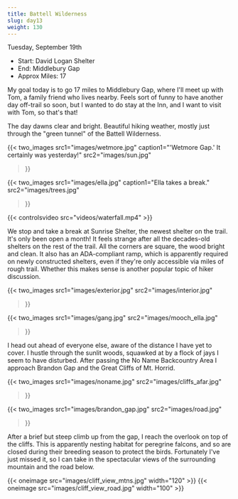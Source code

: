```yaml
---
title: Battell Wilderness
slug: day13
weight: 130
---
```


Tuesday, September 19th

- Start: David Logan Shelter
- End: Middlebury Gap
- Approx Miles: 17

My goal today is to go 17 miles to Middlebury Gap, where I'll meet up with Tom, a family friend who lives nearby. Feels sort of funny to have another day off-trail so soon, but I wanted to do stay at the Inn, and I want to visit with Tom, so that's that!

The day dawns clear and bright. Beautiful hiking weather, mostly just through the "green tunnel" of the Battell Wilderness.


{{< two_images
      src1="images/wetmore.jpg" caption1="'Wetmore Gap.' It certainly was yesterday!"
      src2="images/sun.jpg"
>}}

{{< two_images
      src1="images/ella.jpg" caption1="Ella takes a break."
      src2="images/trees.jpg"
>}}

{{< controlsvideo src="videos/waterfall.mp4" >}}

We stop and take a break at Sunrise Shelter, the newest shelter on the trail. It's only been open a month! It feels strange after all the decades-old shelters on the rest of the trail. All the corners are square, the wood bright and clean. It also has an ADA-compliant ramp, which is apparently required on newly constructed shelters, even if they're only accessible via miles of rough trail. Whether this makes sense is another popular topic of hiker discussion.

{{< two_images
      src1="images/exterior.jpg"
      src2="images/interior.jpg"
>}}

{{< two_images
      src1="images/gang.jpg"
      src2="images/mooch_ella.jpg"
>}}

I head out ahead of everyone else, aware of the distance I have yet to cover. I hustle through the sunlit woods, squawked at by a flock of jays I seem to have disturbed. After passing the No Name Backcountry Area I approach Brandon Gap and the Great Cliffs of Mt. Horrid.

{{< two_images
      src1="images/noname.jpg"
      src2="images/cliffs_afar.jpg"
>}}

{{< two_images
      src1="images/brandon_gap.jpg"
      src2="images/road.jpg"
>}}

After a brief but steep climb up from the gap, I reach the overlook on top of the cliffs. This is apparently nesting habitat for peregrine falcons, and so are closed during their breeding season to protect the birds. Fortunately I've just missed it, so I can take in the spectacular views of the surrounding mountain and the road below.

{{< oneimage src="images/cliff_view_mtns.jpg" width="120" >}}
{{< oneimage src="images/cliff_view_road.jpg" width="100" >}}

